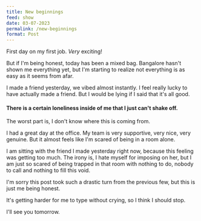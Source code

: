 ```yaml
---
title: New beginnings
feed: show
date: 03-07-2023
permalink: /new-beginnings
format: Post
---
```


First day on my first job. _Very_ exciting!

But if I'm being honest, today has been a mixed bag. Bangalore hasn't shown me everything yet, but I'm starting to realize not everything is as easy as it seems from afar.

I made a friend yesterday, we vibed almost instantly. I feel really lucky to have actually made a friend. But I would be lying if I said that it's all good.

#### There is a certain loneliness inside of me that I just can't shake off.

The worst part is, I don't know where this is coming from.

I had a great day at the office. My team is very supportive, very nice, very genuine. But it almost feels like I'm scared of being in a room alone.

I am sitting with the friend I made yesterday right now, because this feeling was getting too much. The irony is, I hate myself for imposing on her, but I am just so scared of being trapped in that room with nothing to do, nobody to call and nothing to fill this void.

I'm sorry this post took such a drastic turn from the previous few, but this is just me being honest.

It's getting harder for me to type without crying, so I think I should stop.

I'll see you tomorrow.
